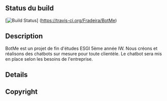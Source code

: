 ## Status du build
[![Build Status](https://travis-ci.org/Fradeira/BotMe.png)]
(https://travis-ci.org/Fradeira/BotMe)

## Description
BotMe est un projet de fin d'études ESGI 5ème année IW. 
Nous créons et réalisons des chatbots sur mesure pour toute clientèle.
Le chatbot sera mis en place selon les besoins de l'entreprise.

## Details


## Copyright